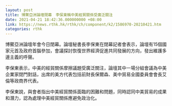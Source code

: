 ```yaml
---
layout: post
title: 博鰲亞洲論壇閉幕　李保東稱中美經貿關係受廣泛關注
date: 2021-04-21 18:42:36.000000000 +08:00
link: https://news.rthk.hk/rthk/ch/component/k2/1586970-20210421.htm
categories: rthk
---
```


博鰲亞洲論壇年會今日閉幕。論壇秘書長李保東在閉幕記者會表示，論壇有15個國家元首及政府首腦參加，會議探討恢復世界經濟促進共同發展的方向，發出維護多邊主義的呼聲。

李保東表示，中美的經貿關係摩擦議題受廣泛關注，論壇其中一場分組會議為中美企業家閉門對話，出席的美方代表包括前財長保爾森、美中貿易全國委員會會長艾倫等政商界代表。

李保東說，與會者指出中美經貿關係面臨的困難和問題，同時認同中美貿易的成果和潛力，認為處理中美經貿關係應避免政治化。
